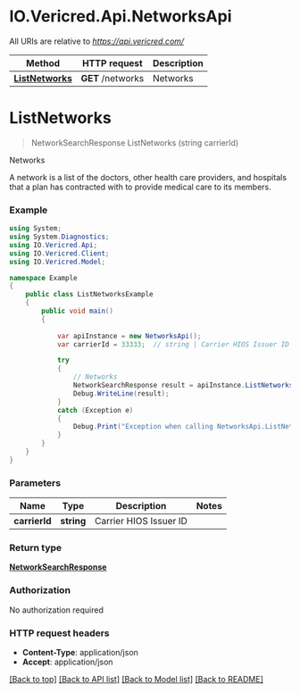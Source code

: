 # IO.Vericred.Api.NetworksApi

All URIs are relative to *https://api.vericred.com/*

Method | HTTP request | Description
------------- | ------------- | -------------
[**ListNetworks**](NetworksApi.md#listnetworks) | **GET** /networks | Networks


# **ListNetworks**
> NetworkSearchResponse ListNetworks (string carrierId)

Networks

A network is a list of the doctors, other health care providers, and hospitals that a plan has contracted with to provide medical care to its members.

### Example
```csharp
using System;
using System.Diagnostics;
using IO.Vericred.Api;
using IO.Vericred.Client;
using IO.Vericred.Model;

namespace Example
{
    public class ListNetworksExample
    {
        public void main()
        {
            
            var apiInstance = new NetworksApi();
            var carrierId = 33333;  // string | Carrier HIOS Issuer ID

            try
            {
                // Networks
                NetworkSearchResponse result = apiInstance.ListNetworks(carrierId);
                Debug.WriteLine(result);
            }
            catch (Exception e)
            {
                Debug.Print("Exception when calling NetworksApi.ListNetworks: " + e.Message );
            }
        }
    }
}
```

### Parameters

Name | Type | Description  | Notes
------------- | ------------- | ------------- | -------------
 **carrierId** | **string**| Carrier HIOS Issuer ID | 

### Return type

[**NetworkSearchResponse**](NetworkSearchResponse.md)

### Authorization

No authorization required

### HTTP request headers

 - **Content-Type**: application/json
 - **Accept**: application/json

[[Back to top]](#) [[Back to API list]](../README.md#documentation-for-api-endpoints) [[Back to Model list]](../README.md#documentation-for-models) [[Back to README]](../README.md)

